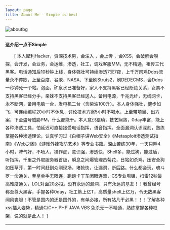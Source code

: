 ```yaml
---
layout: page
title: About Me - Simple is best
---
```


![aboutbg](//vinnycc.oss-cn-shanghai.aliyuncs.com/20190604/aboutbg.png)

---

<span style="font-weight: bold;">这介绍一点不Simple</span>

<p style="line-height: 1.8em;text-indent:2em; padding:0px; margin:0px;">
[ 本人犀利Hacker，资深技术男，会注入 ，会上传 ，会XSS，会破解会嗅探，会开发，会业务，会运维，渗透，社工，调戏客服MM，无不精通，祖传三代黑客。电话通知后10秒钟上线，身体强壮可持续渗透7天7夜，上千万肉鸡Ddos流量永不停歇，上至百度、谷歌、NASA、下至刷Struts2，刷DEDECMS，会Ddos一秒钟死一个站。泡面，矿泉水已准备好，家人不支持黑客已经断绝关系，女票不支持黑客已经分手，亲妹不支持黑客已经送人。备用电源，千兆光纤，无线网卡，永不断网，备用电脑一台，发电机二台（含柴油100升）。本人身体强壮，健步如飞，可连续编程20小时不休息，讨论技术方案5小时不喝水，上至带项目、出方案，下至盗号威胁PM，什么都能干。本人意识猥琐，技艺娴熟，0day丰富，能上各种渗透工具，怕延迟可直接接受电话指挥，语音指挥。全面漏洞认识深刻，熟练掌握各种渗透理论，认真学习过《白帽子讲Web安全》《Metasploit渗透测试指南》《Web之困》《游戏外挂攻防艺术》等专业书籍。深山苦练30年，一天只睡4小时，脾气好，不喷人，操作虎，意识强，渗透快，Shell多，能过狗，能过盾，听指挥，千里之外取服务器首级，瞬息之间爆管理员菊花，日站如杀鸡，压安全狗如压草芥，第一时间赶到众测现场，堵抢快，让漏洞，断后路。什么都会玩，魂斗罗一命通关，拳皇单手无限连，跑跑卡丁车闭眼连漂，CS专业甩狙，扫雷12秒最高难度通关，LOL对面20必投。没有永远的漏洞，只有永远的基友！！我曾经号称至尊大黑客，手握各种0day，社工裤上亿T，高质量shell上亿万，令无数黑客闻风丧胆！不管是国内的还是国外的，有单必接，所有站凡干必黑！！！了解各种xss插入姿势，精通C/C++ PHP JAVA VBS 免杀无一不精通，熟练掌握各种框架，说的就是此人！ ]
</p>

---

